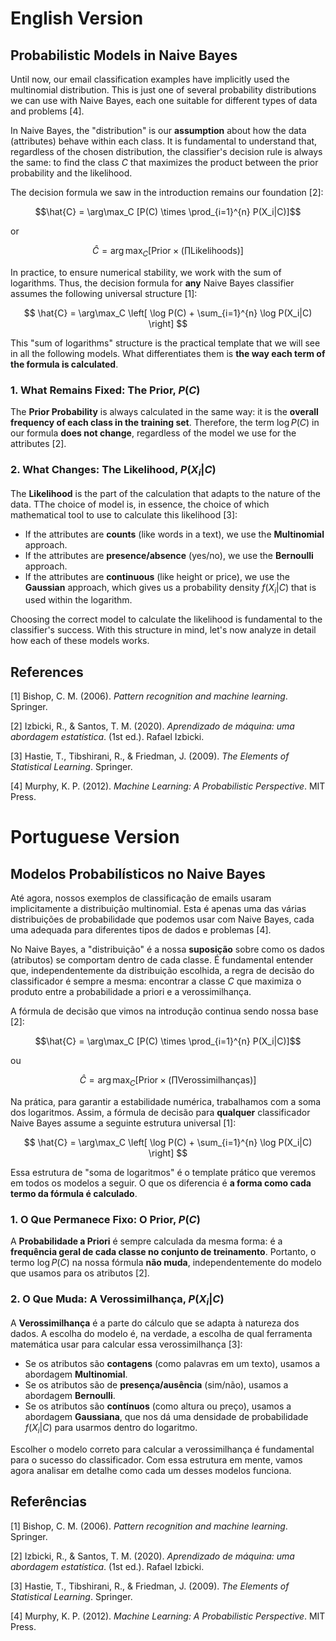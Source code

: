 # English Version

## Probabilistic Models in Naive Bayes

Until now, our email classification examples have implicitly used the multinomial distribution. This is just one of several probability distributions we can use with Naive Bayes, each one suitable for different types of data and problems [4].

In Naive Bayes, the "distribution" is our **assumption** about how the data (attributes) behave within each class. It is fundamental to understand that, regardless of the chosen distribution, the classifier's decision rule is always the same: to find the class $C$ that maximizes the product between the prior probability and the likelihood.

The decision formula we saw in the introduction remains our foundation [2]:

$$\hat{C} = \arg\max_C [P(C) \times \prod_{i=1}^{n} P(X_i|C)]$$

or

$$\hat{C} = \arg\max_C \left[ \text{Prior} \times \left(\prod \text{Likelihoods}\right) \right]$$

In practice, to ensure numerical stability, we work with the sum of logarithms. Thus, the decision formula for **any** Naive Bayes classifier assumes the following universal structure [1]:

$$ \hat{C} = \arg\max_C \left[ \log P(C) + \sum_{i=1}^{n} \log P(X_i|C) \right] $$

This "sum of logarithms" structure is the practical template that we will see in all the following models. What differentiates them is **the way each term of the formula is calculated**.

### 1. What Remains Fixed: The Prior, $P(C)$

The **Prior Probability** is always calculated in the same way: it is the **overall frequency of each class in the training set**. Therefore, the term $\log P(C)$ in our formula **does not change**, regardless of the model we use for the attributes [2].

### 2. What Changes: The Likelihood, $P(X_i|C)$

The **Likelihood** is the part of the calculation that adapts to the nature of the data. TThe choice of model is, in essence, the choice of which mathematical tool to use to calculate this likelihood [3]:

- If the attributes are **counts** (like words in a text), we use the **Multinomial** approach.
- If the attributes are **presence/absence** (yes/no), we use the **Bernoulli** approach.
- If the attributes are **continuous** (like height or price), we use the **Gaussian** approach, which gives us a probability density $f(X_i|C)$ that is used within the logarithm.

Choosing the correct model to calculate the likelihood is fundamental to the classifier's success. With this structure in mind, let's now analyze in detail how each of these models works.

## References

[1] Bishop, C. M. (2006). *Pattern recognition and machine learning*. Springer.

[2] Izbicki, R., & Santos, T. M. (2020). *Aprendizado de máquina: uma abordagem estatística*. (1st ed.). Rafael Izbicki.

[3] Hastie, T., Tibshirani, R., & Friedman, J. (2009). *The Elements of Statistical Learning*. Springer.

[4] Murphy, K. P. (2012). *Machine Learning: A Probabilistic Perspective*. MIT Press.

# Portuguese Version

## **Modelos Probabilísticos no Naive Bayes**

Até agora, nossos exemplos de classificação de emails usaram implicitamente a distribuição multinomial. Esta é apenas uma das várias distribuições de probabilidade que podemos usar com Naive Bayes, cada uma adequada para diferentes tipos de dados e problemas [4].

No Naive Bayes, a "distribuição" é a nossa **suposição** sobre como os dados (atributos) se comportam dentro de cada classe. É fundamental entender que, independentemente da distribuição escolhida, a regra de decisão do classificador é sempre a mesma: encontrar a classe $C$ que maximiza o produto entre a probabilidade a priori e a verossimilhança.

A fórmula de decisão que vimos na introdução continua sendo nossa base [2]:

$$\hat{C} = \arg\max_C [P(C) \times \prod_{i=1}^{n} P(X_i|C)]$$

ou

$$\hat{C} = \arg\max_C \left[ \text{Prior} \times \left(\prod \text{Verossimilhanças}\right) \right]$$

Na prática, para garantir a estabilidade numérica, trabalhamos com a soma dos logaritmos. Assim, a fórmula de decisão para **qualquer** classificador Naive Bayes assume a seguinte estrutura universal [1]:

$$ \hat{C} = \arg\max_C \left[ \log P(C) + \sum_{i=1}^{n} \log P(X_i|C) \right] $$

Essa estrutura de "soma de logaritmos" é o template prático que veremos em todos os modelos a seguir. O que os diferencia é **a forma como cada termo da fórmula é calculado**.

### 1. O Que Permanece Fixo: O Prior, $P(C)$

A **Probabilidade a Priori** é sempre calculada da mesma forma: é a **frequência geral de cada classe no conjunto de treinamento**. Portanto, o termo $\log P(C)$ na nossa fórmula **não muda**, independentemente do modelo que usamos para os atributos [2].

### 2. O Que Muda: A Verossimilhança, $P(X_i|C)$

A **Verossimilhança** é a parte do cálculo que se adapta à natureza dos dados. A escolha do modelo é, na verdade, a escolha de qual ferramenta matemática usar para calcular essa verossimilhança [3]:

- Se os atributos são **contagens** (como palavras em um texto), usamos a abordagem **Multinomial**.
- Se os atributos são de **presença/ausência** (sim/não), usamos a abordagem **Bernoulli**.
- Se os atributos são **contínuos** (como altura ou preço), usamos a abordagem **Gaussiana**, que nos dá uma densidade de probabilidade $f(X_i|C)$ para usarmos dentro do logaritmo.

Escolher o modelo correto para calcular a verossimilhança é fundamental para o sucesso do classificador. Com essa estrutura em mente, vamos agora analisar em detalhe como cada um desses modelos funciona.

## Referências

[1] Bishop, C. M. (2006). *Pattern recognition and machine learning*. Springer.

[2] Izbicki, R., & Santos, T. M. (2020). *Aprendizado de máquina: uma abordagem estatística*. (1st ed.). Rafael Izbicki.

[3] Hastie, T., Tibshirani, R., & Friedman, J. (2009). *The Elements of Statistical Learning*. Springer.

[4] Murphy, K. P. (2012). *Machine Learning: A Probabilistic Perspective*. MIT Press.
